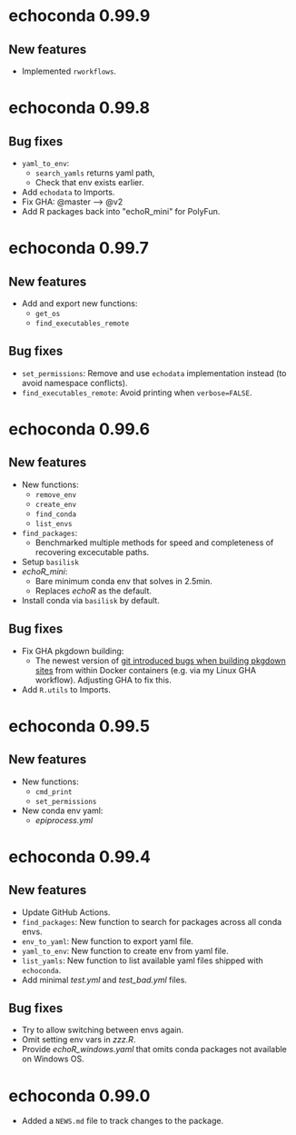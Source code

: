 # echoconda 0.99.9

## New features

* Implemented `rworkflows`.

# echoconda 0.99.8

## Bug fixes 

* `yaml_to_env`:
    - `search_yamls` returns yaml path,
    - Check that env exists earlier.
* Add `echodata` to Imports. 
* Fix GHA: @master --> @v2  
* Add R packages back into "echoR_mini" for PolyFun.

# echoconda 0.99.7

## New features

* Add and export new functions:
    - `get_os`
    - `find_executables_remote`

## Bug fixes

* `set_permissions`: Remove and use `echodata` implementation instead
    (to avoid namespace conflicts). 
* `find_executables_remote`: Avoid printing when `verbose=FALSE`.

# echoconda 0.99.6

## New features

* New functions:
    - `remove_env`
    - `create_env`
    - `find_conda`
    - `list_envs` 
* `find_packages`:
    - Benchmarked multiple methods for speed and completeness 
    of recovering excecutable paths.
* Setup `basilisk`
* *echoR_mini*:
    - Bare minimum conda env that solves in 2.5min.
    - Replaces *echoR* as the default. 
* Install conda via `basilisk` by default. 

## Bug fixes

* Fix GHA pkgdown building: 
    - The newest version of [git introduced bugs when building pkgdown sites](https://github.com/actions/checkout/issues/760) from within Docker containers (e.g. via my Linux GHA workflow). Adjusting GHA to fix this. 
* Add `R.utils` to Imports. 

# echoconda 0.99.5

## New features

* New functions:
    - `cmd_print`
    - `set_permissions`
* New conda env yaml:
    - *epiprocess.yml*  

# echoconda 0.99.4

## New features

* Update GitHub Actions. 
* `find_packages`: New function to search for packages across all conda envs.
* `env_to_yaml`: New function to export yaml file.
* `yaml_to_env`: New function to create env from yaml file. 
* `list_yamls`: New function to list available yaml files shipped with
`echoconda`. 
* Add minimal *test.yml* and *test_bad.yml* files. 

## Bug fixes 

* Try to allow switching between envs again. 
* Omit setting env vars in *zzz.R*. 
* Provide *echoR_windows.yaml* that omits conda packages 
not available on Windows OS.

# echoconda 0.99.0

* Added a `NEWS.md` file to track changes to the package.
